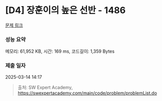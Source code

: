 # [D4] 장훈이의 높은 선반 - 1486 

[문제 링크](https://swexpertacademy.com/main/code/problem/problemDetail.do?contestProbId=AV2b7Yf6ABcBBASw) 

### 성능 요약

메모리: 61,952 KB, 시간: 169 ms, 코드길이: 1,359 Bytes

### 제출 일자

2025-03-14 14:17



> 출처: SW Expert Academy, https://swexpertacademy.com/main/code/problem/problemList.do